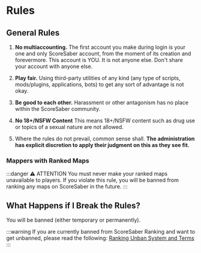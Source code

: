 # Rules

## General Rules

1. **No multiaccounting.** The first account you make during login is your one and only ScoreSaber account, from the moment of its creation and forevermore. This account is YOU. It is not anyone else. Don't share your account with anyone else.

2. **Play fair.** Using third-party utilities of any kind (any type of scripts, mods/plugins, applications, bots) to get any sort of advantage is not okay.

3. **Be good to each other.** Harassment or other antagonism has no place within the ScoreSaber community.

4. **No 18+/NSFW Content** This means 18+/NSFW content such as drug use or topics of a sexual nature are not allowed.

5. Where the rules do not prevail, common sense shall. **The administration has explicit discretion to apply their judgment on this as they see fit.**

### Mappers with Ranked Maps

:::danger ⚠️ ATTENTION
You must never make your ranked maps unavailable to players. If you violate this rule, you will be banned from ranking any maps on ScoreSaber in the future.
:::

## What Happens if I Break the Rules?  

You will be banned (either temporary or permanently).

:::warning If you are currently banned from ScoreSaber Ranking and want to get unbanned, please read the following:
[Ranking Unban System and Terms](./ranking/ranking-unban-system-and-terms.md)
:::
